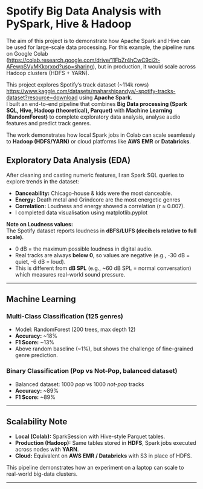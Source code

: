 #  Spotify Big Data Analysis with PySpark, Hive & Hadoop

The aim of this project is to demonstrate how Apache Spark and Hive can be used for large-scale data processing. For this example, the pipeline runs on Google Colab (https://colab.research.google.com/drive/11FbZr4hCwC9ci2t-AFewpSVyMKkorxod?usp=sharing), but in production, it would scale across Hadoop clusters (HDFS + YARN).

This project explores Spotify’s track dataset (~114k rows) https://www.kaggle.com/datasets/maharshipandya/-spotify-tracks-dataset?resource=download using **Apache Spark**.  
I built an end-to-end pipeline that combines **Big Data processing (Spark SQL, Hive, Hadoop (theoretical), Parquet)** with **Machine Learning (RandomForest)** to complete exploratory data analysis, analyse audio features and predict track genres.  

The work demonstrates how local Spark jobs in Colab can scale seamlessly to **Hadoop (HDFS/YARN)** or cloud platforms like **AWS EMR** or **Databricks**.

##  Exploratory Data Analysis (EDA)
After cleaning and casting numeric features, I ran Spark SQL queries to explore trends in the dataset:

- **Danceability:** Chicago-house & kids were the most danceable.
- **Energy:** Death metal and Grindcore are the most energetic genres
- **Correlation:** Loudness and energy showed a correlation (r ≈ 0.007).  
- I completed  data visualisation using matplotlib.pyplot

 **Note on Loudness values:**  
The Spotify dataset reports loudness in **dBFS/LUFS (decibels relative to full scale)**.  
- 0 dB = the maximum possible loudness in digital audio.  
- Real tracks are always **below 0**, so values are negative (e.g., -30 dB = quiet, -6 dB = loud).  
- This is different from **dB SPL** (e.g., ~60 dB SPL = normal conversation) which measures real-world sound pressure.

---

## Machine Learning

### Multi-Class Classification (125 genres)
- Model: RandomForest (200 trees, max depth 12)  
- **Accuracy:** ~18%  
- **F1 Score:** ~13%  
- Above random baseline (~1%), but shows the challenge of fine-grained genre prediction.

### Binary Classification (Pop vs Not-Pop, balanced dataset)
- Balanced dataset: 1000 *pop* vs 1000 *not-pop* tracks  
- **Accuracy:** ~89%  
- **F1 Score:** ~89%  


---

## Scalability Note
- **Local (Colab):** SparkSession with Hive-style Parquet tables.  
- **Production (Hadoop):** Same tables stored in **HDFS**, Spark jobs executed across nodes with **YARN**.  
- **Cloud:** Equivalent on **AWS EMR / Databricks** with S3 in place of HDFS.  

This pipeline demonstrates how an experiment on a laptop can scale to real-world big-data clusters.

---
